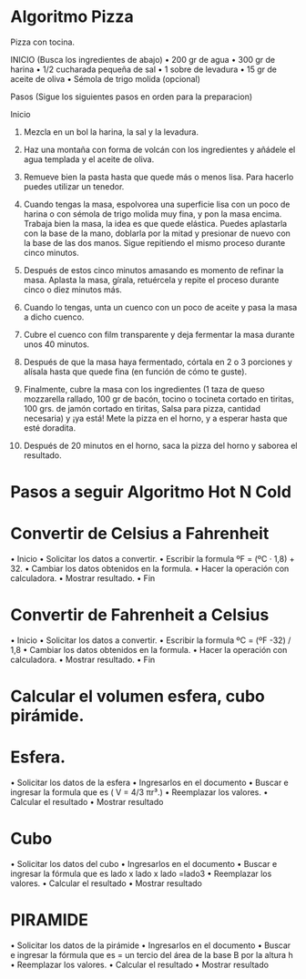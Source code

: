 # Algoritmo Pizza

Pizza con tocina.

INICIO (Busca los ingredientes de abajo) 
•	 200 gr de agua
•	 300 gr de harina
•	 1/2 cucharada pequeña de sal
•	 1 sobre de levadura
•	 15 gr de aceite de oliva
•	 Sémola de trigo molida (opcional)

Pasos (Sigue los siguientes pasos en orden para la preparacion)

Inicio 
1.	Mezcla en un bol la harina, la sal y la levadura.

2.	Haz una montaña con forma de volcán con los ingredientes y añádele el agua templada y el aceite de oliva.

3.	Remueve bien la pasta hasta que quede más o menos lisa. Para hacerlo puedes utilizar un tenedor.

4.	Cuando tengas la masa, espolvorea una superficie lisa con un poco de harina o con sémola de trigo molida muy fina, y pon la masa encima. Trabaja bien la masa, la idea es que quede elástica. Puedes aplastarla con la base de la mano, doblarla por la mitad y presionar de nuevo con la base de las dos manos. Sigue repitiendo el mismo proceso durante cinco minutos.

5.	Después de estos cinco minutos amasando es momento de refinar la masa. Aplasta la masa, gírala, retuércela y repite el proceso durante cinco o diez minutos más.

6.	Cuando lo tengas, unta un cuenco con un poco de aceite y pasa la masa a dicho cuenco.

7.	Cubre el cuenco con film transparente y deja fermentar la masa durante unos 40 minutos.

8.	Después de que la masa haya fermentado, córtala en 2 o 3 porciones y alísala hasta que quede fina (en función de cómo te guste).

9.	Finalmente, cubre la masa con los ingredientes (1 taza de queso mozzarella rallado, 100 gr de bacón, tocino o tocineta cortado en tiritas, 100 grs. de jamón cortado en tiritas, Salsa para pizza, cantidad necesaria) y ¡ya está! Mete la pizza en el horno, y a esperar hasta que esté doradita. 

10.	Después de 20 minutos en el horno, saca la pizza del horno y saborea el resultado. 

# Pasos a seguir Algoritmo Hot N Cold

# Convertir de Celsius a Fahrenheit
•	Inicio
•	Solicitar los datos a convertir. 
•	Escribir la formula ºF = (ºC · 1,8) + 32.
•	Cambiar los datos obtenidos en la formula. 
•	Hacer la operación con calculadora. 
•	Mostrar resultado. 
•	Fin

# Convertir de Fahrenheit a Celsius
•	Inicio
•	Solicitar los datos a convertir. 
•	Escribir la formula ºC = (ºF -32) / 1,8
•	Cambiar los datos obtenidos en la formula. 
•	Hacer la operación con calculadora. 
•	Mostrar resultado. 
•	Fin

# Calcular el volumen esfera, cubo pirámide.
# Esfera. 
•	Solicitar los datos de la esfera 
•	Ingresarlos en el documento 
•	Buscar e ingresar la formula que es ( V = 4/3 πr³.)
•	Reemplazar los valores.
•	Calcular el resultado
•	Mostrar resultado
# Cubo 
•	Solicitar los datos del cubo 
•	Ingresarlos en el documento 
•	Buscar e ingresar la fórmula que es lado x lado x lado =lado3
•	Reemplazar los valores.
•	Calcular el resultado
•	Mostrar resultado
# PIRAMIDE
•	Solicitar los datos de la pirámide 
•	Ingresarlos en el documento 
•	Buscar e ingresar la fórmula que es = un tercio del área de la base B por la altura h
•	Reemplazar los valores.
•	Calcular el resultado
•	Mostrar resultado
